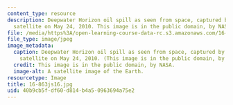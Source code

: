 ```yaml
---
content_type: resource
description: Deepwater Horizon oil spill as seen from space, captured by NASA Terra
  satellite on May 24, 2010. This image is in the public domain, by NASA.
file: /media/https%3A/open-learning-course-data-rc.s3.amazonaws.com/16-863j-system-safety-spring-2016/40b9cb5fdf60d814b4a50963694a75e2_16-863js16.jpg
file_type: image/jpeg
image_metadata:
  caption: Deepwater Horizon oil spill as seen from space, captured by NASA Terra
    satellite on May 24, 2010. (This image is in the public domain, by NASA.)
  credit: This image is in the public domain, by NASA.
  image-alt: A satellite image of the Earth.
resourcetype: Image
title: 16-863js16.jpg
uid: 40b9cb5f-df60-d814-b4a5-0963694a75e2
---
```

